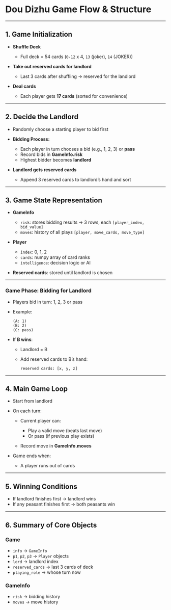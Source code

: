 # **Dou Dizhu Game Flow & Structure**

---

## **1. Game Initialization**

* **Shuffle Deck**

  * Full deck = 54 cards (`0-12` x 4, `13` (joker), `14` (JOKER))
* **Take out reserved cards for landlord**

  * Last 3 cards after shuffling → reserved for the landlord
* **Deal cards**

  * Each player gets **17 cards** (sorted for convenience)

---

## **2. Decide the Landlord**

* Randomly choose a starting player to bid first
* **Bidding Process:**

  * Each player in turn chooses a bid (e.g., 1, 2, 3) or **pass**
  * Record bids in **GameInfo.risk**
  * Highest bidder becomes **landlord**
* **Landlord gets reserved cards**

  * Append 3 reserved cards to landlord’s hand and sort

---

## **3. Game State Representation**

* **GameInfo**

  * `risk`: stores bidding results → 3 rows, each `[player_index, bid_value]`
  * `moves`: history of all plays `[player, move_cards, move_type]`
* **Player**

  * `index`: 0, 1, 2
  * `cards`: numpy array of card ranks
  * `intelligence`: decision logic or AI
* **Reserved cards**: stored until landlord is chosen

---

### **Game Phase: Bidding for Landlord**

* Players bid in turn: 1, 2, 3 or pass
* Example:

  ```
  (A: 1)
  (B: 2)
  (C: pass)
  ```
* If **B wins**:

  * Landlord = B
  * Add reserved cards to B’s hand:

    ```
    reserved cards: [x, y, z]
    ```

---

## **4. Main Game Loop**

* Start from landlord
* On each turn:

  * Current player can:

    * Play a valid move (beats last move)
    * Or pass (if previous play exists)
  * Record move in **GameInfo.moves**
* Game ends when:

  * A player runs out of cards

---

## **5. Winning Conditions**

* If landlord finishes first → landlord wins
* If any peasant finishes first → both peasants win

---

## **6. Summary of Core Objects**

### **Game**

* `info` → `GameInfo`
* `p1`, `p2`, `p3` → `Player` objects
* `lord` → landlord index
* `reserved_cards` → last 3 cards of deck
* `playing_role` → whose turn now

### **GameInfo**

* `risk` → bidding history
* `moves` → move history

